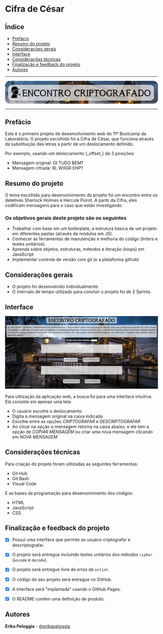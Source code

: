 # Cifra de César

## Índice

* [Prefácio](#prefácio)
* [Resumo do projeto](#resumo-do-projeto)
* [Considerações gerais](#considerações-gerais)
* [Interface](#interface)
* [Considerações técnicas](#considerações-técnicas)
* [Finalização e feedback do projeto](#finalização-e-feedback-do-projeto)
* [Autores](#autores)

***

<img src="/src/assets/TituloReadme.png">

***
## Prefácio

Este é o primeiro projeto de desenvolvimento web do 11º Bootcamp da Laboratória. O projeto escolhido foi a Cifra de César, que funciona através da substituição das letras a partir de um deslocamento definido.
<p>Por exemplo, usando um deslocamento (_offset_) de 3 posições:

* Mensagem original: OI TUDO BEM?
* Mensagem cifrada:  RL WXGR EHP?

## Resumo do projeto

O tema escolhido para desenvolvimento do projeto foi um encontro entre os detetives Sherlock Holmes e Hercule Poirot. A partir da Cifra, eles codificam mensagens para o caso que estão investigando.

### Os objetivos gerais deste projeto são os seguintes

* Trabalhar com base em um boilerplate, a estrutura básica de um projeto em diferentes
  pastas (através de módulos em JS).
* Conhecer as ferramentas de manutenção e melhoria do código (linters e testes
  unitários).
* Aprenda sobre objetos, estruturas, métodos e iteração (loops) em JavaScript
* Implementar controle de versão com git (e a plataforma github)

## Considerações gerais

* O projeto foi desenvolvido individualmente.
* O intervalo de tempo utilizado para concluir o projeto foi de 2 Sprints.

## Interface

<img src="/src/assets/InteracaoProjeto.gif">

Para utilização da aplicação web, a busca foi para uma interface intuitiva. Ela consiste em apenas uma tela:
* O usuário escolhe o deslocamento
* Digita a mensagem original na caixa indicada
* Escolhe entre as opções _CRIPTOGRAFAR_ e _DESCRIPTOGRAFAR_
* Ao clicar na opção a mensagem retorna na caixa abaixo, e ele tem a opção de _COPIAR MENSAGEM_ ou criar uma nova mensagem clicando em _NOVA MENSAGEM_

## Considerações técnicas

Para criação do projeto foram utilizadas as seguintes ferramentas:
* Git Hub
* Git Bash
* Visual Code

E as bases da programação para desenvolvimento dos códigos:
* HTML
* JavaScript
* CSS

## Finalização e feedback do projeto

* [x] Possui uma interface que permite ao usuário criptografar e
  descriptografar.
* [x] O projeto será entregue incluindo testes unitários dos métodos `cipher`
  (`encode` e `decode`).
* [x] O projeto será entregue livre de _erros_ de `eslint`.
* [x] O código do seu projeto será entregue no GitHub.
* [x] A interface será "implantada" usando o GitHub Pages.
* [x] O README contém uma definição de produto.


## Autores

**Erika Peloggia** - <a href="https://github.com/erikapeloggia"> @erikapeloggia</a>